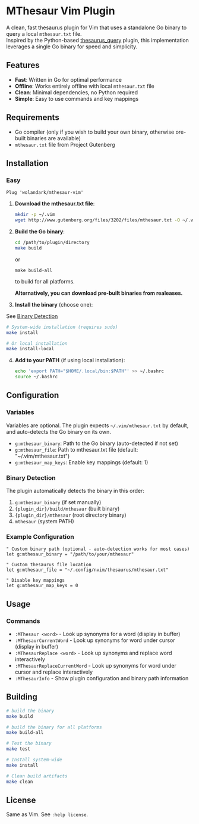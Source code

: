 # MThesaur Vim Plugin

A clean, fast thesaurus plugin for Vim that uses a standalone Go binary to query a local `mthesaur.txt` file. <br> 
Inspired by the Python-based [thesaurus_query](https://github.com/Ron89/thesaurus_query.vim) plugin, this implementation leverages a single Go binary for speed and simplicity.

## Features

- **Fast**: Written in Go for optimal performance
- **Offline**: Works entirely offline with local `mthesaur.txt` file
- **Clean**: Minimal dependencies, no Python required
- **Simple**: Easy to use commands and key mappings

## Requirements

- Go compiler (only if you wish to build your own binary, otherwise ore-built binaries are available)
- `mthesaur.txt` file from Project Gutenberg

## Installation
### Easy

```
Plug 'wolandark/mthesaur-vim'
```

1. **Download the mthesaur.txt file**:
   ```bash
   mkdir -p ~/.vim
   wget http://www.gutenberg.org/files/3202/files/mthesaur.txt -O ~/.vim/mthesaur.txt
   ```

2. **Build the Go binary**:
   ```bash
   cd /path/to/plugin/directory
   make build
   ```
   or
   ```
   make build-all
   ```
   to build for all platforms.
   
   **Alternatively, you can download pre-built binaries from realeases.**

3. **Install the binary** (choose one):

See [Binary Detection](#binary-detection)
   ```bash
   # System-wide installation (requires sudo)
   make install
   
   # Or local installation
   make install-local
   ```

4. **Add to your PATH** (if using local installation):
   ```bash
   echo 'export PATH="$HOME/.local/bin:$PATH"' >> ~/.bashrc
   source ~/.bashrc
   ```

## Configuration

### Variables
Variables are optional. The plugin expects `~/.vim/mthesaur.txt` by default, and auto-detects the Go binary on its own.

- `g:mthesaur_binary`: Path to the Go binary (auto-detected if not set)
- `g:mthesaur_file`: Path to mthesaur.txt file (default: "~/.vim/mthesaur.txt")
- `g:mthesaur_map_keys`: Enable key mappings (default: 1)

### Binary Detection

The plugin automatically detects the binary in this order:
1. `g:mthesaur_binary` (if set manually)
2. `{plugin_dir}/build/mthesaur` (built binary)
3. `{plugin_dir}/mthesaur` (root directory binary)
4. `mthesaur` (system PATH)

### Example Configuration

```vim
" Custom binary path (optional - auto-detection works for most cases)
let g:mthesaur_binary = "/path/to/your/mthesaur"

" Custom thesaurus file location
let g:mthesaur_file = "~/.config/nvim/thesaurus/mthesaur.txt"

" Disable key mappings
let g:mthesaur_map_keys = 0
```

## Usage

### Commands

- `:MThesaur <word>` - Look up synonyms for a word (display in buffer)
- `:MThesaurCurrentWord` - Look up synonyms for word under cursor (display in buffer)
- `:MThesaurReplace <word>` - Look up synonyms and replace word interactively
- `:MThesaurReplaceCurrentWord` - Look up synonyms for word under cursor and replace interactively
- `:MThesaurInfo` - Show plugin configuration and binary path information

## Building

```bash
# build the binary
make build

# build the binary for all platforms
make build-all

# Test the binary
make test

# Install system-wide
make install

# Clean build artifacts
make clean
```
## License

Same as Vim. See `:help license`.
